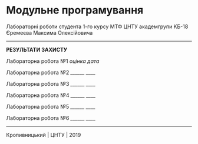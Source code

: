 ﻿# Модульне програмування
Лабораторні роботи студента 1-го курсу МТФ ЦНТУ академгрупи KБ-18 Єремеєва Максима Олексійовича

----------------------
<b>РЕЗУЛЬТАТИ ЗАХИСТУ</b>

Лабораторна робота №1 <i> оцінка дата </i>

Лабораторна робота №2 <i> ______ ____ </i>

Лабораторна робота №3 <i> ______ ____ </i>

Лабораторна робота №4 <i> ______ ____ </i>

Лабораторна робота №5 <i> ______ ____ </i>

Лабораторна робота №6 <i> ______ ____ </i>

----------------------


Кропивницький | ЦНТУ | 2019
